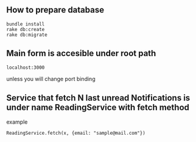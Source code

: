 ## How to prepare database

```
bundle install
rake db:create
rake db:migrate
```

## Main form is accesible under root path

```
localhost:3000
```

unless you will change port binding

## Service that fetch N last unread Notifications is under name ReadingService with fetch method

example

```
ReadingService.fetch(x, {email: "sample@mail.com"})
```